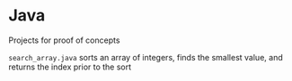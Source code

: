 # Java
Projects for proof of concepts

`search_array.java` sorts an array of integers, finds the smallest value, and returns the index prior to the sort

